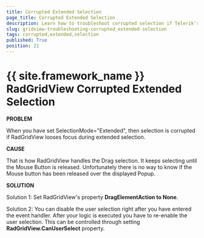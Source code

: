 ```yaml
---
title: Corrupted Extended Selection
page_title: Corrupted Extended Selection
description: Learn how to troubleshoot corrupted selection if Telerik's {{ site.framework_name }} DataGrid looses focus during extended selection.
slug: gridview-troubleshooting-corrupted_extended-selection
tags: corrupted,extended,selection
published: True
position: 21
---
```


# {{ site.framework_name }} RadGridView Corrupted Extended Selection

__PROBLEM__

When you have set SelectionMode="Extended", then selection is corrupted if RadGridView looses focus during extended selection.
          
__CAUSE__

That is how RadGridView handles the Drag selection. It keeps selecting until the Mouse Button is released. Unfortunately there is no way to know if the Mouse button has been released over the displayed Popup. 
          
__SOLUTION__

Solution 1: Set RadGridView's property __DragElementAction to None__.
          
Solution 2: You can disable the user selection right after you have entered the event handler. After your logic is executed you have to re-enable the user selection. This can be controlled through setting __RadGridView.CanUserSelect__ property.

